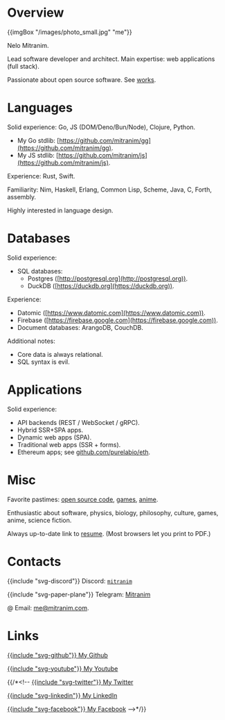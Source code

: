 # Overview

{{imgBox "/images/photo_small.jpg" "me"}}

Nelo Mitranim.

Lead software developer and architect. Main expertise: web applications (full stack).

Passionate about open source software. See [works](/works).

# Languages

Solid experience: Go, JS (DOM/Deno/Bun/Node), Clojure, Python.

* My Go stdlib: [https://github.com/mitranim/gg](https://github.com/mitranim/gg).
* My JS stdlib: [https://github.com/mitranim/js](https://github.com/mitranim/js).

Experience: Rust, Swift.

Familiarity: Nim, Haskell, Erlang, Common Lisp, Scheme, Java, C, Forth, assembly.

Highly interested in language design.

# Databases

Solid experience:

* SQL databases:
  * Postgres ([http://postgresql.org](http://postgresql.org)).
  * DuckDB ([https://duckdb.org](https://duckdb.org)).

Experience:

* Datomic ([https://www.datomic.com](https://www.datomic.com)).
* Firebase ([https://firebase.google.com](https://firebase.google.com)).
* Document databases: ArangoDB, CouchDB.

Additional notes:

* Core data is always relational.
* SQL syntax is evil.

# Applications

Solid experience:

* API backends (REST / WebSocket / gRPC).
* Hybrid SSR+SPA apps.
* Dynamic web apps (SPA).
* Traditional web apps (SSR + forms).
* Ethereum apps; see [github.com/purelabio/eth](https://github.com/purelabio/eth).

# Misc

Favorite pastimes: [open source code](/works), [games](/games), [anime](/posts/anime).

Enthusiastic about software, physics, biology, philosophy, culture, games, anime, science fiction.

Always up-to-date link to [resume](/resume). (Most browsers let you print to PDF.)

# Contacts

<span>{{include "svg-discord"}} Discord: [`mitranim`](https://discord.com/users/105725121334915072)</span>

<span>{{include "svg-paper-plane"}} Telegram: [Mitranim](https://telegram.me/Mitranim)</span>

<span>@ Email: [me@mitranim.com](mailto:me@mitranim.com)</span>.

# Links

[{{include "svg-github"}} My Github](https://github.com/mitranim)

[{{include "svg-youtube"}} My Youtube](https://www.youtube.com/channel/UCt6dH_XZxJCgaa6vwqrwFxA)

{{/*<!--
[{{include "svg-twitter"}} My Twitter](https://twitter.com/mitranim)

[{{include "svg-linkedin"}} My LinkedIn](https://linkedin.com/in/mitranim)

[{{include "svg-facebook"}} My Facebook](https://facebook.com/mitranim)
-->*/}}
